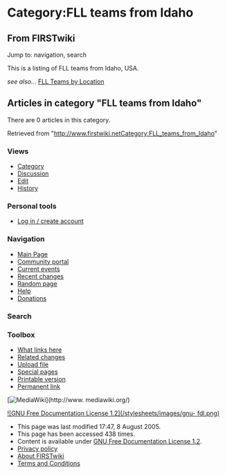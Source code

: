 # Category:FLL teams from Idaho

## From FIRSTwiki

Jump to: navigation, search

This is a listing of FLL teams from Idaho, USA.

_see also..._ [FLL Teams by Location](FLL_Teams_by_Location "FLL
Teams by Location")

## Articles in category "FLL teams from Idaho"

There are 0 articles in this category.

Retrieved from "<http://www.firstwiki.netCategory:FLL_teams_from_Idaho>"

### Views

- [Category](Category:FLL_teams_from_Idaho)
- [Discussion](/index.php?title=Category_talk:FLL_teams_from_Idaho&action=edit)
- [Edit](/index.php?title=Category:FLL_teams_from_Idaho&action=edit)
- [History](/index.php?title=Category:FLL_teams_from_Idaho&action=history)

### Personal tools

- [Log in / create account](/index.php?title=Special:Userlogin&returnto=Category:FLL_teams_from_Idaho)

[](Main_Page "Main Page")

### Navigation

- [Main Page](Main_Page)
- [Community portal](FIRSTwiki:Community_portal)
- [Current events](Current_events)
- [Recent changes](Special:Recentchanges)
- [Random page](Special:Random)
- [Help](Help:Contents)
- [Donations](FIRSTwiki:Site_support)

### Search

### Toolbox

- [What links here](Special:Whatlinkshere/Category:FLL_teams_from_Idaho)
- [Related changes](Special:Recentchangeslinked/Category:FLL_teams_from_Idaho)
- [Upload file](Special:Upload)
- [Special pages](Special:Specialpages)
- [Printable version](/index.php?title=Category:FLL_teams_from_Idaho&printable=yes)
- [Permanent link](/index.php?title=Category:FLL_teams_from_Idaho&oldid=40603)

[![MediaWiki](/skins/common/images/poweredby_mediawiki_88x31.png)](http://www.
mediawiki.org/)

[![GNU Free Documentation License 1.2](/stylesheets/images/gnu-
fdl.png)](http://www.gnu.org/copyleft/fdl.html)

- This page was last modified 17:47, 8 August 2005.
- This page has been accessed 438 times.
- Content is available under [GNU Free Documentation License 1.2](http://www.gnu.org/copyleft/fdl.html "http://www.gnu.org/copyleft/fdl.html").
- [Privacy policy](FIRSTwiki:Privacy_policy "FIRSTwiki:Privacy policy")
- [About FIRSTwiki](FIRSTwiki:About "FIRSTwiki:About")
- [Terms and Conditions](FIRSTwiki:Terms_and_conditions "FIRSTwiki:Terms and conditions")
